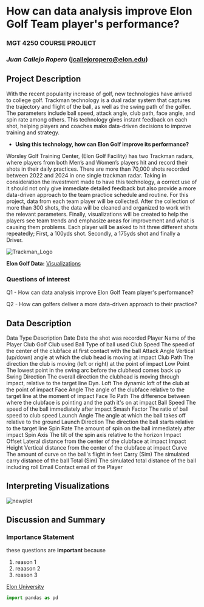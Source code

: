 # How can data analysis improve Elon Golf Team player's performance?
### **MGT 4250 COURSE PROJECT**
### *Juan Callejo Ropero*  (jcallejoropero@elon.edu)

## Project Description
With the recent popularity increase of golf, new technologies have arrived to college golf. Trackman technology is a dual radar system that captures the trajectory and flight of the ball, as well as the swing path of the golfer. The parameters include ball speed, attack angle, club path, face angle, and spin rate among others. This technology gives instant feedback on each shot, helping players and coaches make data-driven decisions to improve training and strategy.
- **Using this technology, how can Elon Golf improve its performance?**
  
Worsley Golf Training Center, (Elon Golf Facility) has two Trackman radars, where players from both Men’s and Women’s players hit and record their shots in their daily practices. There are more than 70,000 shots recorded between 2022 and 2024 in one single trackman radar. Taking in consideration the investment made to have this technology, a correct use of it should not only give immediate detailed feedback but also provide a more data-driven approach to the team practice schedule and routine.
For this project, data from each team player will be collected. After the collection of more than 300 shots, the data will be cleaned and organized to work with the relevant parameters. Finally, visualizations will be created to help the players see team trends and emphasize areas for improvement and what is causing them problems.
Each player will be asked to hit three different shots repeatedly; First, a 100yds shot. Secondly, a 175yds shot and finally a Driver.

![Trackman_Logo](https://github.com/JUAN-CALLEJO/mgt4250spring2024/assets/81531257/bfc29e68-6726-4cac-b46c-e97b68aa4fee)


**Elon Golf Data:** [Visualizations](https://elongolftrackmandata.streamlit.app/)


### Questions of interest
Q1 - How can data analysis improve Elon Golf Team player's performance?

Q2 - How can golfers deliver a more data-driven approach to their practice?

## Data Description

Data Type           Description
Date                Date the shot was recorded
Player              Name of the Player
Club                Golf Club used
Ball                Type of ball used
Club Speed          The speed of the center of the clubface at first contact with the ball
Attack Angle        Vertical (up/down) angle at which the club head is moving at impact
Club Path           The direction the club is moving (left or right) at the point of impact
Low Point           The lowest point in the swing arc before the clubhead comes back up
Swing Direction     The overall direction the clubhead is moving through impact, relative to the target line
Dyn. Loft           The dynamic loft of the club at the point of impact
Face Angle          The angle of the clubface relative to the target line at the moment of impact
Face To Path        The difference between where the clubface is pointing and the path it's on at impact
Ball Speed          The speed of the ball immediately after impact
Smash Factor        The ratio of ball speed to club speed
Launch Angle        The angle at which the ball takes off relative to the ground
Launch Direction    The direction the ball starts relative to the target line
Spin Rate           The amount of spin on the ball immediately after impact
Spin Axis           The tilt of the spin axis relative to the horizon
Impact Offset       Lateral distance from the center of the clubface at impact
Impact Height       Vertical distance from the center of the clubface at impact
Curve               The amount of curve on the ball's flight in feet
Carry (Sim)         The simulated carry distance of the ball
Total (Sim)         The simulated total distance of the ball including roll
Email               Contact email of the Player


## Interpreting Visualizations

![newplot](https://github.com/JUAN-CALLEJO/mgt4250spring2024/assets/81531257/c567671b-89d5-4805-8ff1-f32b9f5569f3)

## Discussion and Summary


### Importance Statement
these questions are **important** because
1. reason 1
2.  reaason 2
3.  reason 3

[Elon University](https://www.elon.edu)

```python
import pandas as pd
```
